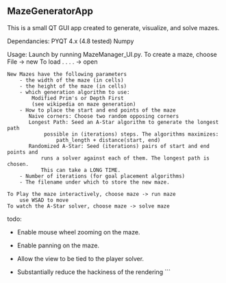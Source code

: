 MazeGeneratorApp
--

This is a small QT GUI app created to generate, visualize, and solve mazes.

Dependancies:
    PYQT 4.x (4.8 tested)
    Numpy


Usage:
    Launch by running MazeManager_UI.py.
    To create a maze, choose File -> new
    To load   .  .     .      .   -> open

    New Mazes have the following parameters
        - the width of the maze (in cells)
        - the height of the maze (in cells)
        - which generation algorithm to use:
            Modified Prim's or Depth First
            (see wikipedia on maze generation)
        - How to place the start and end points of the maze
           Naive corners: Choose two random opposing corners
           Longest Path: Seed an A-Star algorithm to generate the longest path
                possible in (iterations) steps. The algorithms maximizes:
                    path_length + distance(start, end)
           Randomized A-Star: Seed (iterations) pairs of start and end points and
               runs a solver against each of them. The longest path is chosen.
               This can take a LONG TIME.
        - Number of iterations (for goal placement algorithms)
        - The filename under which to store the new maze.

    To Play the maze interactively, choose maze -> run maze
        use WSAD to move
    To watch the A-Star solver, choose maze -> solve maze

todo:
* Enable mouse wheel zooming on the maze.
* Enable panning on the maze.
* Allow the view to be tied to the player solver.
* Substantially reduce the hackiness of the rendering ```

    ```
